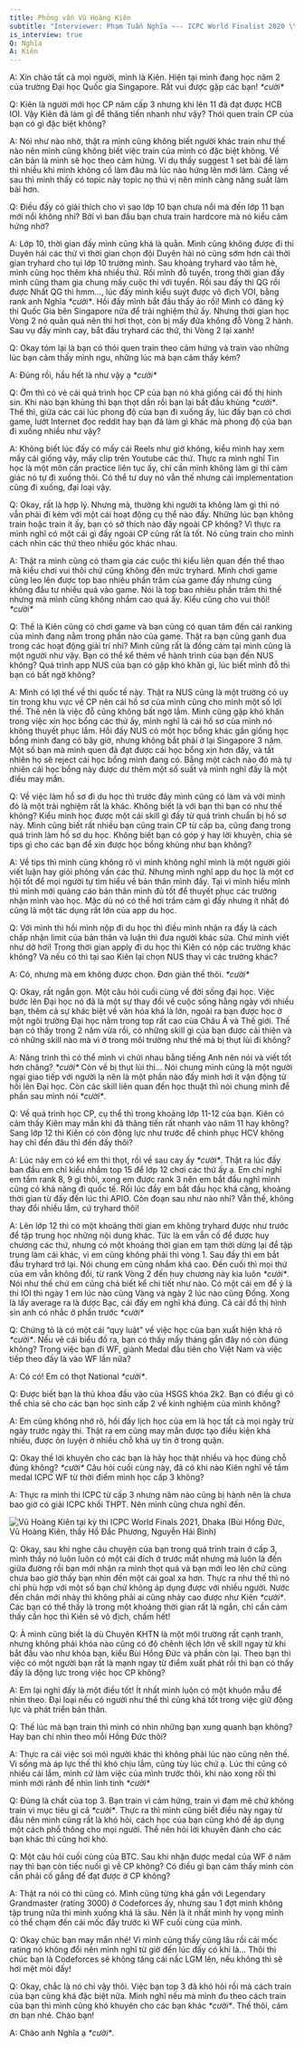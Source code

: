 ```yaml
---
title: Phỏng vấn Vũ Hoàng Kiên
subtitle: "Interviewer: Phạm Tuấn Nghĩa ~-- ICPC World Finalist 2020 \\& 2022"
is_interview: true
Q: Nghĩa
A: Kiên
---
```

A: Xin chào tất cả mọi người, mình là Kiên. Hiện tại mình đang học năm 2 của trường Đại học Quốc gia Singapore. Rất vui được gặp các bạn! *\*cười\**

Q: Kiên là người mới học CP năm cấp 3 nhưng khi lên 11 đã đạt được HCB IOI. Vậy Kiên đã làm gì để thăng tiến nhanh như vậy? Thói quen train CP của bạn có gì đặc biệt không?

A: Nói như nào nhờ, thật ra mình cũng không biết người khác train như thế nào nên mình cũng không biết việc train của mình có đặc biệt không. Về căn bản là mình sẽ học theo cảm hứng. Ví dụ thầy suggest 1 set bài để làm thì nhiều khi mình không cố làm đâu mà lúc nào hứng lên mới làm. Càng về sau thì mình thấy có topic này topic nọ thú vị nên mình càng năng suất làm bài hơn.

Q: Điều đấy có giải thích cho vì sao lớp 10 bạn chưa nổi mà đến lớp 11 bạn mới nổi không nhỉ? Bởi vì ban đầu bạn chưa train hardcore mà nó kiểu cảm hứng nhờ?

A: Lớp 10, thời gian đấy mình cũng khá là quằn. Mình cũng không được đi thi Duyên hải các thứ vì thời gian chọn đội Duyên hải nó cũng sớm hơn cái thời gian tryhard cho tụi lớp 10 trường mình. Sau khoảng tryhard vào tầm hè, mình cũng học thêm khá nhiều thứ. Rồi mình đỗ tuyển, trong thời gian đấy mình cũng tham gia chung mấy cuộc thi với tuyển. Rồi sau đấy thi QG rồi được Nhất QG thì hmm…, lúc đấy mình kiểu suýt được vô địch VOI, bằng rank anh Nghĩa *\*cười\**. Hồi đấy mình bắt đầu thấy ảo rồi! Mình có đăng ký thi Quốc Gia bên Singapore nữa để trải nghiệm thử ấy. Nhưng thời gian học Vòng 2 nó quằn quá nên thi hơi thọt, còn bị mấy đứa không đỗ Vòng 2 hành. Sau vụ đấy mình cay, bắt đầu tryhard các thứ, thi Vòng 2 lại xanh!

Q: Okay tóm lại là bạn có thói quen train theo cảm hứng và train vào những lúc bạn cảm thấy mình ngu, những lúc mà bạn cảm thấy kém?

A: Đúng rồi, hầu hết là như vậy ạ *\*cười\**

Q: Ờm thì có vẻ cái quá trình học CP của bạn nó khá giống cái đồ thị hình sin. Khi nào bạn khủng thì bạn thọt dần rồi bạn lại bắt đầu khủng *\*cười\**. Thế thì, giữa các cái lúc phong độ của bạn đi xuống ấy, lúc đấy bạn có chơi game, lướt Internet đọc reddit hay bạn đã làm gì khác mà phong độ của bạn đi xuống nhiều như vậy?

A: Không biết lúc đấy có mấy cái Reels như giờ không, kiểu mình hay xem mấy cái giống vậy, mấy clip trên Youtube các thứ. Thực ra mình nghĩ Tin học là một môn cần practice liên tục ấy, chỉ cần mình không làm gì thì cảm giác nó tự đi xuống thôi. Có thể tư duy nó vẫn thế nhưng cái implementation cũng đi xuống, đại loại vậy.

Q: Okay, rất là hợp lý. Nhưng mà, thường khi người ta không làm gì thì nó vẫn phải đi kèm với một cái hoạt động cụ thể nào đấy. Những lúc bạn không train hoặc train ít ấy, bạn có sở thích nào đấy ngoài CP không? Vì thực ra mình nghĩ có một cái gì đấy ngoài CP cũng rất là tốt. Nó cũng train cho mình cách nhìn các thứ theo nhiều góc khác nhau. 

A: Thật ra mình cũng có tham gia các cuộc thi kiểu liên quan đến thể thao mà kiểu chơi vui thôi chứ cũng không đến mức tryhard. Mình chơi game cũng leo lên được top bao nhiêu phần trăm của game đấy nhưng cũng không đầu tư nhiều quá vào game. Nói là top bao nhiêu phần trăm thì thế nhưng mà mình cũng không nhắm cao quá ấy. Kiểu cũng cho vui thôi! *\*cười\**

Q: Thế là Kiên cũng có chơi game và bạn cũng có quan tâm đến cái ranking của mình đang nằm trong phần nào của game. Thật ra bạn cũng ganh đua trong các hoạt động giải trí nhỉ? Mình cũng rất là đồng cảm tại mình cũng là một người như vậy. Bạn có thể kể thêm về hành trình của bạn đến NUS không? Quá trình app NUS của bạn có gặp khó khăn gì, lúc biết mình đỗ thì bạn có bất ngờ không?

A: Mình có lợi thế về thi quốc tế này. Thật ra NUS cũng là một trường có uy tín trong khu vực về CP nên cái hồ sơ của mình cũng cho mình một số lợi thế. Thế nên là việc đỗ cũng không bất ngờ lắm. Mình cũng gặp khó khăn trong việc xin học bổng các thứ ấy, mình nghĩ là cái hồ sơ của mình nó không thuyết phục lắm. Hồi đấy NUS có một học bổng khác gần giống học bổng mình đang có bây giờ, nhưng không bắt phải ở lại Singapore 3 năm. Một số bạn mà mình quen đã đạt được cái học bổng xịn hơn đấy, và tất nhiên họ sẽ reject cái học bổng mình đang có. Bằng một cách nào đó mà tự nhiên cái học bổng này được dư thêm một số suất và mình nghĩ đấy là một điều may mắn. 

Q: Về việc làm hồ sơ đi du học thì trước đây mình cũng có làm và với mình đó là một trải nghiệm rất là khác. Không biết là với bạn thì bạn có như thế không? Kiểu mình học được một cái skill gì đấy từ quá trình chuẩn bị hồ sơ này. Mình cũng biết rất nhiều bạn cũng train CP từ cấp ba, cũng đang trong quá trình làm hồ sơ du học. Không biết bạn có góp ý hay lời khuyên, chia sẻ tips gì cho các bạn để xin được học bổng khủng như bạn không?

A: Về tips thì mình cũng không rõ vì mình không nghĩ mình là một người giỏi viết luận hay giỏi phỏng vấn các thứ. Nhưng mình nghĩ app du học là một cơ hội tốt để mọi người tự tìm hiểu về bản thân mình đấy. Tại vì mình hiểu mình thì mình mới quảng cáo bản thân mình đủ tốt để thuyết phục các trường nhận mình vào học. Mặc dù nó có thể hơi trầm cảm gì đấy nhưng ít nhất đó cũng là một tác dụng rất lớn của app du học. 

Q: Với mình thì hồi mình nộp đi du học thì điều mình nhận ra đấy là cách chấp nhận limit của bản thân và luận thì đưa người khác sửa. Chứ mình viết như dở hơi! Trong thời gian apply đi du học thì Kiên có nộp các trường khác không? Và nếu có thì tại sao Kiên lại chọn NUS thay vì các trường khác?

A: Có, nhưng mà em không được chọn. Đơn giản thế thôi. *\*cười\**

Q: Okay, rất ngắn gọn. Một câu hỏi cuối cùng về đời sống đại học. Việc bước lên Đại học nó đã là một sự thay đổi về cuộc sống hằng ngày với nhiều bạn, thêm cả sự khác biệt về văn hóa khá là lớn, ngoài ra bạn được học ở một ngôi trường Đại học nằm trong top rất cao của Châu Á và Thế giới. Thế bạn có thấy trong 2 năm vừa rồi, có những skill gì của bạn được cải thiện và có những skill nào mà vì ở trong môi trường như thế mà bị thụt lùi đi không?

A: Nâng trình thì có thể mình vì chửi nhau bằng tiếng Anh nên nói và viết tốt hơn chăng? *\*cười\** Còn về bị thụt lùi thì… Nói chung mình cũng là một người ngại giao tiếp với người lạ nên là một phần nào đấy mình hơi ít vận động từ hồi lên Đại học. Còn các skill liên quan đến học thuật thì nói chung mình để phần sau mình nói *\*cười\**.

Q: Về quá trình học CP, cụ thể thì trong khoảng lớp 11-12 của bạn. Kiên có cảm thấy Kiên may mắn khi đã thăng tiến rất nhanh vào năm 11 hay không? Sang lớp 12 thì Kiên có còn động lực như trước để chinh phục HCV  không hay chỉ đến đâu thì đến đấy thôi?

A: Lúc nãy em có kể em thi thọt, rồi về sau cay ấy *\*cười\**. Thật ra lúc đấy ban đầu em chỉ kiểu nhắm top 15 để lớp 12 chơi các thứ ấy ạ. Em chỉ nghĩ em tầm rank 8, 9 gì thôi, xong em được rank 3 nên em bắt đầu nghĩ mình cũng có khả năng đi quốc tế. Rồi lúc đầy em bắt đầu học khá căng, khoảng thời gian từ đấy đến lúc thi APIO. Còn đoạn sau như nào nhỉ? Vẫn thế, không thay đổi nhiều lắm, cứ tryhard thôi!

A: Lên lớp 12 thì có một khoảng thời gian em không tryhard được như trước để tập trung học những nội dung khác. Tức là em vẫn cố để được huy chương các thứ, nhưng có một khoảng thời gian em tạm thời dừng lại để tập trung làm cái khác, vì em cũng không phải thi vòng 1. Sau đấy thì em bắt đầu tryhard trở lại. Nói chung em cũng nhắm khá cao. Đến cuối thì mọi thứ của em vẫn không đổi, từ rank Vòng 2 đến huy chương này kia luôn *\*cười\**. Nói như thế chứ em cũng chả biết kể chi tiết như nào. Có một cái em để ý là thi IOI thì ngày 1 em lúc nào cũng Vàng và ngày 2 lúc nào cũng Đồng. Xong là lấy average ra là được Bạc, cái đấy em nghĩ khá đúng. Cả cái đồ thị hình sin anh có nhắc ở phần trước *\*cười\**

Q: Chứng tỏ là có một cái “quy luật” về việc học của bạn xuất hiện khá rõ *\*cười\**. Nếu vẽ cái biểu đồ ra, bạn có thấy mấy tháng gần đây nó còn đúng không? Trong việc bạn đi WF, giành Medal đầu tiên cho Việt Nam và việc tiếp theo đấy là vào WF lần nữa?

A: Có có! Em có thọt National *\*cười\**.

Q: Được biết bạn là thủ khoa đầu vào của HSGS khóa 2k2. Bạn có điều gì có thể chia sẻ cho các bạn học sinh cấp 2 về kinh nghiệm của mình không?

A: Em cũng không nhớ rõ, hồi đấy lịch học của em là học tất cả mọi ngày trừ ngày trước ngày thi. Thật ra em cũng may mắn được tạo điều kiện khá nhiều, được ôn luyện ở nhiều chỗ khá uy tín ở trong quận.

Q: Okay thế lời khuyên cho các bạn là hãy học thật nhiều và học đúng chỗ đúng không? *\*cười\** Câu hỏi cuối cùng này, đã có khi nào Kiên nghĩ về tấm medal ICPC WF từ thời điểm mình học cấp 3 không? 

A: Thực ra mình thi ICPC từ cấp 3 nhưng năm nào cũng bị hành nên là chưa bao giờ có giải ICPC khối THPT. Nên mình cũng chưa nghĩ đến.

![Vũ Hoàng Kiên tại kỳ thi ICPC World Finals 2021, Dhaka (Bùi Hồng Đức, Vũ Hoàng Kiên, thầy Hồ Đắc Phương, Nguyễn Hải Bình)](./assets/interviews/vu-hoang-kien.jpg)

Q: Okay, sau khi nghe câu chuyện của bạn trong quá trình train ở cấp 3, mình thấy nó luôn luôn có một cái đích ở trước mắt nhưng mà luôn là đến giữa đường rồi bạn mới nhận ra mình thọt quá và bạn mới leo lên chứ cũng chưa bao giờ thấy bạn nhìn đến một cái goal xa hơn. Thực ra như thế thì nó chỉ phù hợp với một số bạn chứ không áp dụng được với nhiều người. Nước đến chân mới nhảy thì không phải ai cũng nhảy cao được như Kiên *\*cười\**. Các bạn có thể thấy là trong một khoảng thời gian rất là ngắn, chỉ cần cảm thấy cần học thì Kiên sẽ vô địch, chấm hết!

Q: À mình cũng biết là dù Chuyên KHTN là một môi trường rất cạnh tranh, nhưng không phải khóa nào cũng có độ chênh lệch lớn về skill ngay từ khi bắt đầu vào như khóa bạn, kiểu Bùi Hồng Đức và phần còn lại. Theo bạn thì việc có một người bạn rất là mạnh ngay từ điểm xuất phát rồi thì bạn có thấy đấy là động lực trong việc học CP không?

A: Em lại nghĩ đấy là một điều tốt! Ít nhất mình luôn có một khuôn mẫu để nhìn theo. Đại loại nếu có người như thế thì cũng khá tốt trong việc giữ động lực và phát triển bản thân.

Q: Thế lúc mà bạn train thì mình có nhìn những bạn xung quanh bạn không? Hay bạn chỉ nhìn theo mỗi Hồng Đức thôi?

A: Thực ra cái việc soi mói người khác thì không phải lúc nào cũng nên thế. Vì sống mà áp lực thế thì khó chịu lắm, cũng tùy lúc chứ ạ. Lúc thi cũng có nhiều cái lắm, mình cứ làm việc của mình trước thôi, khi nào xong rồi thì mình mới rảnh để nhìn linh tinh *\*cười\**

Q: Đúng là chất của top 3. Bạn train vì cảm hứng, train vì đam mê chứ không train vì mục tiêu gì cả *\*cười\**. Thực ra thì mình cũng biết điều này ngay từ đầu nên mình cũng rất là khó hỏi, cách học của bạn cũng khó để áp dụng một cách phổ thông cho mọi người. Thế nên hỏi lời khuyên đành cho các bạn khác thì cũng hơi khó.

Q: Một câu hỏi cuối cùng của BTC. Sau khi nhận được medal của WF ở năm nay thì bạn còn tiếc nuối gì về CP không? Có điều gì bạn cảm thấy mình còn cần phải cố gắng để đạt được ở CP không?

A: Thật ra nói có thì cũng có. Mình cũng từng khá gần với Legendary Grandmaster (rating 3000) ở Codeforces ấy, nhưng sau 1 đợt mình không tập trung nữa thì mình xuống khá là sâu. Nên là ít nhất mình hy vọng mình có thể chạm đến cái mốc đấy trước kì WF cuối cùng của mình.

Q: Okay chúc bạn may mắn nhé! Vì mình cũng thấy cũng lâu rồi cái mốc rating nó không đổi nên mình nghĩ từ giờ đến lúc đấy có khi là… Thôi thì chúc bạn là Codeforces sẽ không tăng cái nấc LGM lên, nếu không thì sẽ hơi mệt mỏi đấy!

Q: Okay, chắc là nó chỉ vậy thôi. Việc bạn top 3 đã khó hỏi rồi mà cách train của bạn cũng khá đặc biệt nữa. Mình nghĩ nếu mà mình đu theo cách train của bạn thì mình cũng khó khuyên cho các bạn khác *\*cười\**. Thế thôi, cảm ơn bạn nhé. Chào bạn!

A: Chào anh Nghĩa ạ *\*cười\**.

